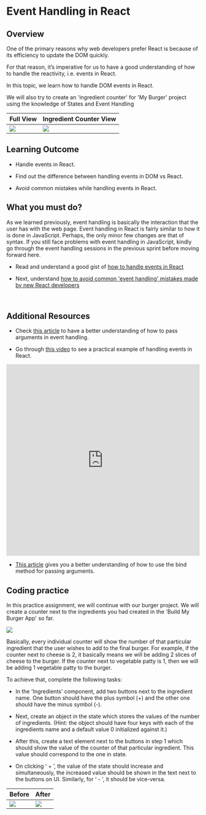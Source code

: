 ﻿# Event Handling in React

## Overview

One of the primary reasons why web developers prefer React is because of its efficiency to update the DOM quickly.

 For that reason, it’s imperative for us to have a good understanding of how to handle the reactivity, i.e. events in React.

In this topic, we learn how to handle DOM events in React.

We will also try to create an 'ingredient counter' for 'My Burger' project using the knowledge of States and Event Handling

|Full View|Ingredient Counter View|
|---|---|
|![](https://github.com/greyatom-school/the-minerva-project/raw/master/FEWD/sprint_4/images/BMBT21.PNG)|![](https://github.com/greyatom-school/the-minerva-project/raw/master/FEWD/sprint_4/images/BMBT22.PNG)|


## Learning Outcome

 
-	Handle events in React.

-	Find out the difference between handling events in DOM vs React.

-	Avoid common mistakes while handling events in React.

## What you must do?

As we learned previously, event handling is basically the interaction that the user has with the web page. Event handling in React is fairly similar to how it is done in JavaScript. Perhaps, the only minor few changes are that of syntax. If you still face problems with event handling in JavaScript, kindly go through the event handling sessions in the previous sprint before moving forward here.

-	Read and understand a good gist of [how to handle events in React](https://reactjs.org/docs/handling-events.html) 

-	Next, understand [how to avoid common 'event handling' mistakes made by new React developers](https://upmostly.com/tutorials/react-onclick-event-handling-with-examples)

<br />

## Additional Resources

- Check [this article](https://www.freecodecamp.org/news/reactjs-pass-parameters-to-event-handlers-ca1f5c422b9/) to have a better understanding of how to pass arguments in event handling.
  
- Go through [this video](https://www.youtube.com/watch?v=Znqv84xi8Vs) to see a practical example of handling events in React.


<iframe style='width:100%;height:500px'src="https://www.youtube.com/embed/Znqv84xi8Vs" width="640" height="360" frameborder="0" allow="autoplay; fullscreen" allowfullscreen></iframe>


- [This article](https://hackernoon.com/passing-arguments-to-react-event-handlers-the-easy-way-3bf8e52f7705) gives you a better understanding of how to use the bind method for passing arguments.


## Coding practice

In this practice assignment, we will continue with our burger project. We will create a counter next to the ingredients you had created in the 'Build My Burger App' so far. 

![](https://github.com/greyatom-school/the-minerva-project/raw/master/FEWD/sprint_4/images/BMBT22.PNG)


Basically, every individual counter will show the number of that particular ingredient that the user wishes to add to the final burger. For example, if the counter next to cheese is 2, it basically means we will be adding 2 slices of cheese to the burger. If the counter next to vegetable patty is 1, then we will be adding 1 vegetable patty to the burger.

To achieve that, complete the following tasks:

-	In the 'Ingredients' component, add two buttons next to the ingredient name. One button should have the plus symbol (+) and the other one should have the minus symbol (-).


-	Next, create an object in the state which stores the values of the number of ingredients. (Hint: the object should have four keys with each of the ingredients name and a default value 0 initialized against it.)

-	After this, create a text element next to the buttons in step 1 which should show the value of the counter of that particular ingredient. This value should correspond to the one in state.

-	On clicking ‘ + ’, the value of the state should increase and simultaneously, the increased value should be shown in the text next to the buttons on UI. Similarly, for ‘ - ‘, it should be vice-versa.

|Before|After|
|---|---|
|![](https://github.com/greyatom-school/the-minerva-project/raw/master/FEWD/sprint_4/images/BMBT22.PNG)|![](https://github.com/greyatom-school/the-minerva-project/raw/master/FEWD/sprint_4/images/BMBT24.PNG)|